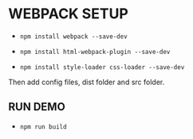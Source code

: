 # WEBPACK SETUP

- `npm install webpack --save-dev`

- `npm install html-webpack-plugin --save-dev  `

- `npm install style-loader css-loader --save-dev`

Then add config files, dist folder and src folder.

## RUN DEMO

- `npm run build`
